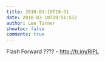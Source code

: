 ```yaml
---
title: 2010-03-10T19-51
date: 2010-03-10T19:51:51Z
author: Lee Turner
showtoc: false
comments: true
---
```


Flash Forward ???? - http://tr.im/RlPL

